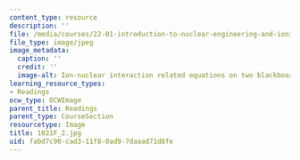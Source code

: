 ```yaml
---
content_type: resource
description: ''
file: /media/courses/22-01-introduction-to-nuclear-engineering-and-ionizing-radiation-fall-2016/fabd7c90cad311f80ad97daaad71d8fe_1021F_2.jpg
file_type: image/jpeg
image_metadata:
  caption: ''
  credit: ''
  image-alt: Ion-nuclear interaction related equations on two blackboards.
learning_resource_types:
- Readings
ocw_type: OCWImage
parent_title: Readings
parent_type: CourseSection
resourcetype: Image
title: 1021F_2.jpg
uid: fabd7c90-cad3-11f8-0ad9-7daaad71d8fe
---
```

